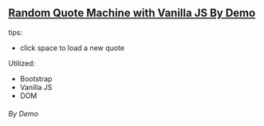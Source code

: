 ## [Random Quote Machine with Vanilla JS By Demo](https://demsource.github.io/random-quote-machine/)
tips:
- click space to load a new quote

Utilized:
* Bootstrap
* Vanilla JS
* DOM

###### By Demo
